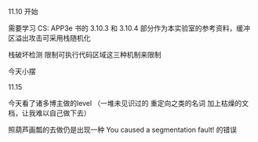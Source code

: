 11.10 开始

需要学习 CS: APP3e 书的 3.10.3 和 3.10.4 部分作为本实验室的参考资料，缓冲区溢出攻击可采用栈随机化

栈破坏检测 限制可执行代码区域这三种机制来限制

今天小摆



11.15

今天看了诸多博主做的level （一堆未见识过的 重定向之类的名词 加上枯燥的文档，让我难以自己做下去）

照葫芦画瓢的去做仍是出现一种 You caused a segmentation fault! 的错误

